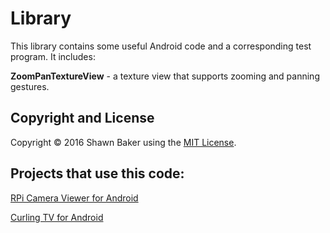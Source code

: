 # Library

This library contains some useful Android code and a corresponding test program. It includes:

__ZoomPanTextureView__ - a texture view that supports zooming and panning gestures.

## Copyright and License

Copyright &copy; 2016 Shawn Baker using the [MIT License](https://opensource.org/licenses/MIT).

## Projects that use this code:

[RPi Camera Viewer for Android](https://github.com/ShawnBaker/RPiCameraViewer)

[Curling TV for Android](https://github.com/ShawnBaker/CurlingTV)
